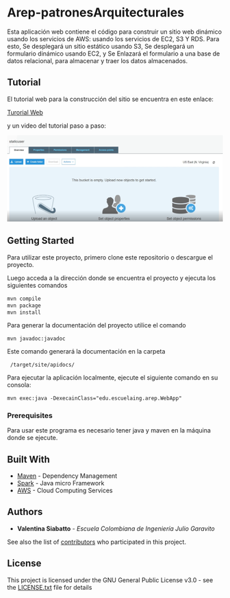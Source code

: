 # Arep-patronesArquitecturales

Esta aplicación web contiene el código para construir un sitio web dinámico usando los servicios de AWS: usando los servicios de EC2, S3 Y RDS.
Para esto, 
Se desplegará un sitio estático usando S3,
Se desplegará un formulario dinámico usando EC2, y
Se Enlazará el formulario a una base de datos relacional, para almacenar y traer los datos almacenados.  

## Tutorial

El tutorial web  para la construcción del sitio se encuentra en este enlace:

[Turorial Web](
 https://htmlpreview.github.io/?https://github.com/Siabell/Arep-patronesArquitecturales/blob/master/tutorial.html)

 y un video del tutorial paso a paso:

[![Tutorial AWS](images/crearBucket.PNG)](https://youtu.be/nqOV-bCfSdI) 

## Getting Started

Para utilizar este proyecto, primero clone este repositorio o descargue el proyecto.

Luego acceda a la dirección donde se encuentra el proyecto y ejecuta los siguientes comandos

```
mvn compile
mvn package
mvn install
```
Para generar la documentación del proyecto utilice el comando

```
mvn javadoc:javadoc
```
Este comando generará la documentación en la carpeta 
```
 /target/site/apidocs/
 ```

Para ejecutar la aplicación localmente, ejecute el siguiente comando en su consola:

```
mvn exec:java -DexecainClass="edu.escuelaing.arep.WebApp"

```

### Prerequisites

Para usar este programa es necesario tener java y maven en la máquina donde se ejecute.

## Built With

* [Maven](https://maven.apache.org/) - Dependency Management
* [Spark](http://sparkjava.com/) - Java micro Framework
* [AWS](https://aws.amazon.com/) - Cloud Computing Services


## Authors

* **Valentina Siabatto** - *Escuela Colombiana de Ingeniería Julio Garavito* 

See also the list of [contributors](https://github.com/Siabell/AREP-lab1-introduccion/graphs/contributors) who participated in this project.

## License

This project is licensed under the GNU General Public License v3.0 - see the [LICENSE.txt](LICENSE.txt) file for details



